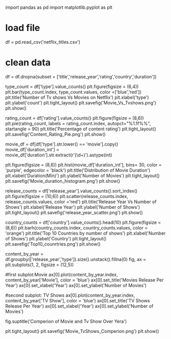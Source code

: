 import pandas as pd
import matplotlib.pyplot as plt

# load file
df = pd.read_csv('netflix_titles.csv')

# clean data
df = df.dropna(subset = ['title','release_year','rating','country','duration'])

type_count = df['type'].value_counts()
plt.figure(figsize = (6,4))
plt.bar(type_count.index, type_count.values, color =['blue','red'])
plt.title('Number of Tv shows Vs Movies on Netflix')
plt.xlabel('type')
plt.ylabel('count')
plt.tight_layout()
plt.savefig('Movie_Vs_Tvshows.png')
plt.show()

rating_count = df['rating'].value_counts()
plt.figure(figsize = (8,6))
plt.pie(rating_count, labels = rating_count.index, autopct="%1.1f%%", startangle = 90)
plt.title('Percentage of content rating')
plt.tight_layout()
plt.savefig('Content_Rating_Pie.png')
plt.show()

movie_df = df[df['type'].str.lower() == 'movie'].copy()
movie_df['duration_int'] = movie_df['duration'].str.extract(r'(\d+)').astype(int)

plt.figure(figsize = (8,6))
plt.hist(movie_df['duration_int'], bins= 30, color = 'purple', edgecolor = 'black')
plt.title('Distribution of Movie Duration')
plt.xlabel('Duration(Min)')
plt.ylabel('Number of Movies')
plt.tight_layout()
plt.savefig('Movie_duration_histogram.png')
plt.show()

release_counts = df['release_year'].value_counts().sort_index()
plt.figure(figsize = (10,6))
plt.scatter(release_counts.index, release_counts.values, color ='red')
plt.title('Release Year Vs Number of Shows')
plt.xlabel('Release Year')
plt.ylabel('Number of Shows')
plt.tight_layout()
plt.savefig('release_year_scatter.png')
plt.show()

country_counts = df['country'].value_counts().head(10)
plt.figure(figsize = (8,6))
plt.barh(country_counts.index, country_counts.values, color = 'orange')
plt.title('Top 10 Countries by number of shows')
plt.xlabel('Number of Shows')
plt.ylabel('Country')
plt.tight_layout()
plt.savefig('Top10_counrtries.png')
plt.show()

content_by_year = df.groupby(['release_year','type']).size().unstack().fillna(0)
fig, ax = plt.subplots(1, 2, figsize = (12,5))

#first subplot:Movie
ax[0].plot(content_by_year.index, content_by_year['Movie'], color = 'blue')
ax[0].set_title('Movies Release Per Year')
ax[0].set_xlabel('Year')
ax[0].set_ylabel('Number of Movies')

#second subplot: TV Shows
ax[0].plot(content_by_year.index, content_by_year['TV Show'], color = 'blue')
ax[0].set_title('TV Shows Release Per Year')
ax[0].set_xlabel('Year')
ax[0].set_ylabel('Number of Movies')

fig.suptitle('Comperion of Movie and Tv Show Over Yera')

plt.tight_layout()
plt.savefig('Movie_TvShows_Comperion.png')
plt.show()
